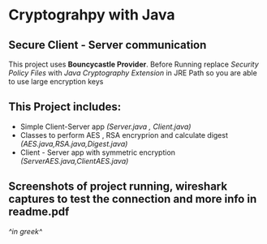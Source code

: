 Cryptograhpy with Java
======================
Secure Client - Server communication
----------------------

This project uses **Bouncycastle Provider**.
Before Running replace *Security Policy Files* with *Java Cryptography Extension* in JRE Path so you are able to use large encryption keys

This Project includes:
----------------------
- Simple Client-Server app *(Server.java , Client.java)*
- Classes to perform AES , RSA encryprion and calculate digest *(AES.java,RSA.java,Digest.java)*
- Client - Server app with symmetric encryption *(ServerAES.java,ClientAES.java)*

**Screenshots of project running, wireshark captures to test the connection and  more info in readme.pdf**
---------------------
*^in greek^*

